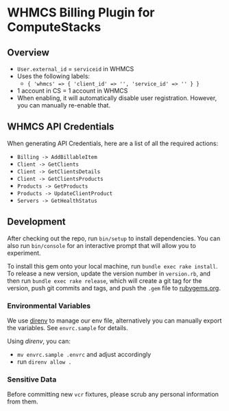 # WHMCS Billing Plugin for ComputeStacks

## Overview

* `User.external_id` = `serviceid` in WHMCS
* Uses the following labels:
    * `{ 'whmcs' => { 'client_id' => '', 'service_id' => '' } }`
* 1 account in CS = 1 account in WHMCS
* When enabling, it will automatically disable user registration. However, you can manually re-enable that.

## WHMCS API Credentials

When generating API Credentials, here are a list of all the required actions:

* `Billing -> AddBillableItem`
* `Client -> GetClients`
* `Client -> GetClientsDetails`
* `Client -> GetClientsProducts`
* `Products -> GetProducts`
* `Products -> UpdateClientProduct`
* `Servers -> GetHealthStatus`

## Development

After checking out the repo, run `bin/setup` to install dependencies. You can also run `bin/console` for an interactive prompt that will allow you to experiment.

To install this gem onto your local machine, run `bundle exec rake install`. To release a new version, update the version number in `version.rb`, and then run `bundle exec rake release`, which will create a git tag for the version, push git commits and tags, and push the `.gem` file to [rubygems.org](https://rubygems.org).

### Environmental Variables

We use [direnv](https://direnv.net/) to manage our env file, alternatively you can manually export the variables. See `envrc.sample` for details.

Using _direnv_, you can:

* `mv envrc.sample .envrc` and adjust accordingly
* run `direnv allow .`

### Sensitive Data

Before committing new `vcr` fixtures, please scrub any personal information from them.

